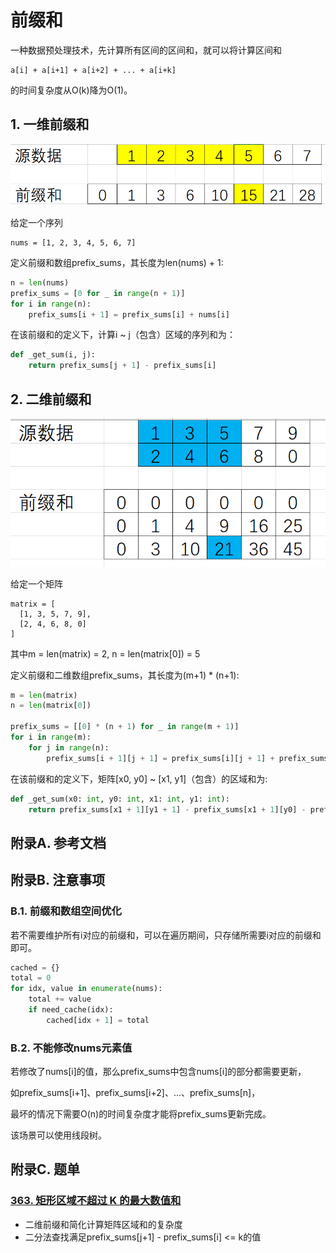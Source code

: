 # 前缀和

一种数据预处理技术，先计算所有区间的区间和，就可以将计算区间和 

    a[i] + a[i+1] + a[i+2] + ... + a[i+k]

的时间复杂度从O(k)降为O(1)。

## 1. 一维前缀和

![一维前缀和](img/01/一维前缀和.png)

给定一个序列

```text
nums = [1, 2, 3, 4, 5, 6, 7]
```

定义前缀和数组prefix_sums，其长度为len(nums) + 1:

```python
n = len(nums)
prefix_sums = [0 for _ in range(n + 1)]
for i in range(n):
    prefix_sums[i + 1] = prefix_sums[i] + nums[i]
```

在该前缀和的定义下，计算i ~ j（包含）区域的序列和为：

```python
def _get_sum(i, j):
    return prefix_sums[j + 1] - prefix_sums[i]
```

## 2. 二维前缀和

![二维前缀和](img/01/二维前缀和.png)

给定一个矩阵

```text
matrix = [
  [1, 3, 5, 7, 9],
  [2, 4, 6, 8, 0]
]
```

其中m = len(matrix) = 2, n = len(matrix[0]) = 5

定义前缀和二维数组prefix_sums，其长度为(m+1) * (n+1):

```python
m = len(matrix)
n = len(matrix[0])

prefix_sums = [[0] * (n + 1) for _ in range(m + 1)]
for i in range(m):
    for j in range(n):
        prefix_sums[i + 1][j + 1] = prefix_sums[i][j + 1] + prefix_sums[i + 1][j] - prefix_sums[i][j] + matrix[i][j]
```

在该前缀和的定义下，矩阵[x0, y0] ~ [x1, y1]（包含）的区域和为:

```python
def _get_sum(x0: int, y0: int, x1: int, y1: int):
    return prefix_sums[x1 + 1][y1 + 1] - prefix_sums[x1 + 1][y0] - prefix_sums[x0][y1 + 1] + prefix_sums[x0][y0]
```

## 附录A. 参考文档

## 附录B. 注意事项

### B.1. 前缀和数组空间优化

若不需要维护所有i对应的前缀和，可以在遍历期间，只存储所需要i对应的前缀和即可。

```python
cached = {}
total = 0
for idx, value in enumerate(nums):
    total += value
    if need_cache(idx):
        cached[idx + 1] = total
```

### B.2. 不能修改nums元素值

若修改了nums[i]的值，那么prefix_sums中包含nums[i]的部分都需要更新，

如prefix_sums[i+1]、prefix_sums[i+2]、...、prefix_sums[n]，

最坏的情况下需要O(n)的时间复杂度才能将prefix_sums更新完成。

该场景可以使用线段树。

## 附录C. 题单

### [363. 矩形区域不超过 K 的最大数值和](https://leetcode.cn/problems/max-sum-of-rectangle-no-larger-than-k/description/)

- 二维前缀和简化计算矩阵区域和的复杂度
- 二分法查找满足prefix_sums[j+1] - prefix_sums[i] <= k的值